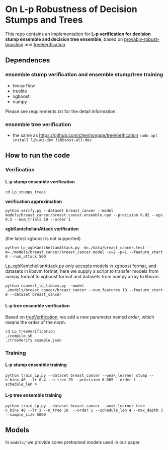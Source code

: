# On L-p Robustness of Decision Stumps and Trees

This repo contains an implementation for **L-p verification for decision stump ensemble and decision tree ensemble**, based on [provably-robust-boosting](https://github.com/max-andr/provably-robust-boosting) and [treeVerification](https://github.com/chenhongge/treeVerification)

## Dependences
### ensemble stump verification and ensemble stump/tree training

- tensorflow
- treelite
- xgboost
- numpy

Please see requirements.txt for the detail information.

### ensemble tree verification
- the same as https://github.com/chenhongge/treeVerification
`sudo apt install libuv1-dev libboost-all-dev`

## How to run the code
### Verification

#### L-p stump ensemble verification

```
cd Lp_stumps_trees
```

**verification approximation**

```
python verify.py --dataset breast_cancer --model models/breast_cancer/breast_cancer.ensemble.npy --precision 0.02 --eps 0.3 --num_trials 10 --order 1
```

**xgbKantchelianAttack verification**

(the latest xgboost is not supported)

```
python Lp_xgbKantchelianAttack.py -d=./data/breast_cancer.test -m=./models/breast_cancer/breast_cancer.model -c=2 -p=1 --feature_start 0 --num_attack 500
```

Lp_xgbKantchelianAttack.py only accepts models in xgboost format, and datasets in libsvm format, here we supply a script to transfer models from numpy format to xgboost format and datasets from numpy array to libsvm.

```
python convert_to_libsvm.py --model ./models/breast_cancer/breast_cancer --num_features 10 --feature_start 0 --dataset breast_cancer
```

#### L-p tree ensemble verification

Based on [treeVerification](https://github.com/chenhongge/treeVerification), we add a new parameter named *order*, which means the order of the norm.

```
cd Lp_treeVerification
./compile.sh
./treeVerify example.json
```

### Training

#### L-p stump ensemble training

```
python train_Lp.py --dataset breast_cancer --weak_learner stump --n_bins 40 --lr 0.4 --n_tree 20 --precision 0.005 --order 1 --schedule_len 4
```

#### L-p tree ensemble training

```
python train_Lp.py --dataset breast_cancer --weak_learner tree --n_bins 40 --lr 2 --n_tree 10  --order 1 --schedule_len 4 --max_depth 3 --sample_size 5000
```
## Models

In `models/` we provide some pretrained models used in our paper.


